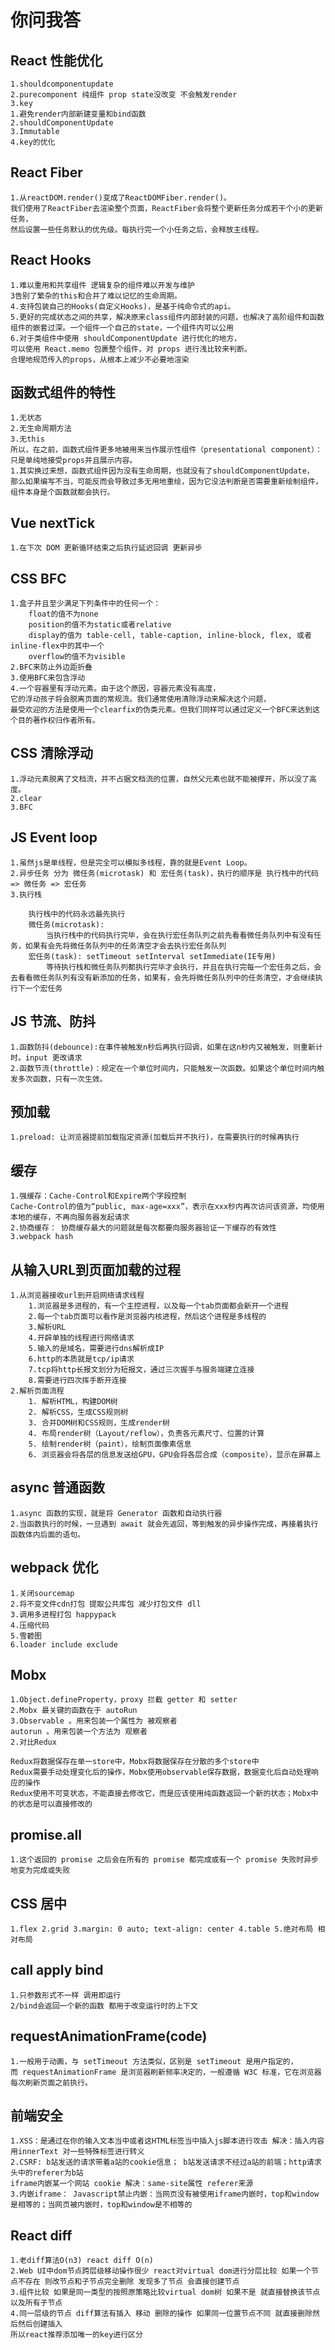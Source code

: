 # 你问我答
## React 性能优化
    1.shouldcomponentupdate
    2.purecomponent 纯组件 prop state没改变 不会触发render
    3.key
    1.避免render内部新建变量和bind函数
    2.shouldComponentUpdate
    3.Immutable
    4.key的优化
## React Fiber
    1.从reactDOM.render()变成了ReactDOMFiber.render()。
    我们使用了ReactFiber去渲染整个页面，ReactFiber会将整个更新任务分成若干个小的更新任务，
    然后设置一些任务默认的优先级。每执行完一个小任务之后，会释放主线程。
## React Hooks
    1.难以重用和共享组件 逻辑复杂的组件难以开发与维护
    3告别了繁杂的this和合并了难以记忆的生命周期。
    4.支持包装自己的Hooks(自定义Hooks)，是基于纯命令式的api。
    5.更好的完成状态之间的共享，解决原来class组件内部封装的问题，也解决了高阶组件和函数组件的嵌套过深。一个组件一个自己的state，一个组件内可以公用
    6.对于类组件中使用 shouldComponentUpdate 进行优化的地方，
    可以使用 React.memo 包裹整个组件，对 props 进行浅比较来判断。
    合理地规范传入的props，从根本上减少不必要地渲染
## 函数式组件的特性
    1.无状态
    2.无生命周期方法
    3.无this
    所以，在之前，函数式组件更多地被用来当作展示性组件（presentational component）：只是单纯地接受props并且展示内容。
    1.其实换过来想，函数式组件因为没有生命周期，也就没有了shouldComponentUpdate，
    那么如果编写不当，可能反而会导致过多无用地重绘，因为它没法判断是否需要重新绘制组件，组件本身是个函数就都会执行。
## Vue nextTick
    1.在下次 DOM 更新循环结束之后执行延迟回调 更新异步
## CSS BFC
    1.盒子并且至少满足下列条件中的任何一个：
        float的值不为none
        position的值不为static或者relative
        display的值为 table-cell, table-caption, inline-block, flex, 或者 inline-flex中的其中一个
        overflow的值不为visible
    2.BFC来防止外边距折叠
    3.使用BFC来包含浮动
    4.一个容器里有浮动元素。由于这个原因，容器元素没有高度，
    它的浮动孩子将会脱离页面的常规流。我们通常使用清除浮动来解决这个问题，
    最受欢迎的方法是使用一个clearfix的伪类元素。但我们同样可以通过定义一个BFC来达到这个目的著作权归作者所有。
## CSS 清除浮动
    1.浮动元素脱离了文档流，并不占据文档流的位置，自然父元素也就不能被撑开，所以没了高度。
    2.clear
    3.BFC
## JS Event loop
    1.虽然js是单线程，但是完全可以模拟多线程，靠的就是Event Loop。
    2.异步任务 分为 微任务(microtask) 和 宏任务(task)，执行的顺序是 执行栈中的代码 => 微任务 => 宏任务
    3.执行栈

        执行栈中的代码永远最先执行
        微任务(microtask):
            当执行栈中的代码执行完毕，会在执行宏任务队列之前先看看微任务队列中有没有任务，如果有会先将微任务队列中的任务清空才会去执行宏任务队列
        宏任务(task): setTimeout setInterval setImmediate(IE专用)
            等待执行栈和微任务队列都执行完毕才会执行，并且在执行完每一个宏任务之后，会去看看微任务队列有没有新添加的任务，如果有，会先将微任务队列中的任务清空，才会继续执行下一个宏任务
## JS 节流、防抖
    1.函数防抖(debounce):在事件被触发n秒后再执行回调，如果在这n秒内又被触发，则重新计时。input 更改请求
    2.函数节流(throttle)：规定在一个单位时间内，只能触发一次函数。如果这个单位时间内触发多次函数，只有一次生效。
## 预加载
    1.preload: 让浏览器提前加载指定资源(加载后并不执行)，在需要执行的时候再执行
## 缓存
    1.强缓存：Cache-Control和Expire两个字段控制 
    Cache-Control的值为“public, max-age=xxx”，表示在xxx秒内再次访问该资源，均使用本地的缓存，不再向服务器发起请求
    2.协商缓存： 协商缓存最大的问题就是每次都要向服务器验证一下缓存的有效性
    3.webpack hash
## 从输入URL到页面加载的过程
    1.从浏览器接收url到开启网络请求线程
        1.浏览器是多进程的，有一个主控进程，以及每一个tab页面都会新开一个进程
        2.每一个tab页面可以看作是浏览器内核进程，然后这个进程是多线程的
        3.解析URL
        4.开辟单独的线程进行网络请求
        5.输入的是域名，需要进行dns解析成IP
        6.http的本质就是tcp/ip请求
        7.tcp将http长报文划分为短报文，通过三次握手与服务端建立连接
        8.需要进行四次挥手断开连接
    2.解析页面流程
        1. 解析HTML，构建DOM树
        2. 解析CSS，生成CSS规则树
        3. 合并DOM树和CSS规则，生成render树
        4. 布局render树（Layout/reflow），负责各元素尺寸、位置的计算
        5. 绘制render树（paint），绘制页面像素信息
        6. 浏览器会将各层的信息发送给GPU，GPU会将各层合成（composite），显示在屏幕上
## async 普通函数
    1.async 函数的实现，就是将 Generator 函数和自动执行器
    2.当函数执行的时候，一旦遇到 await 就会先返回，等到触发的异步操作完成，再接着执行函数体内后面的语句。
## webpack 优化
    1.关闭sourcemap
    2.将不变文件cdn打包 提取公共库包 减少打包文件 dll
    3.调用多进程打包 happypack
    4.压缩代码
    5.雪碧图
    6.loader include exclude
## Mobx
    1.Object.defineProperty，proxy 拦截 getter 和 setter
    2.Mobx 最关键的函数在于 autoRun
    3.Observable 。用来包装一个属性为 被观察者
    autorun 。用来包装一个方法为 观察者
    2.对比Redux

    Redux将数据保存在单一store中，Mobx将数据保存在分散的多个store中
    Redux需要手动处理变化后的操作，Mobx使用observable保存数据，数据变化后自动处理响应的操作
    Redux使用不可变状态，不能直接去修改它，而是应该使用纯函数返回一个新的状态；Mobx中的状态是可以直接修改的
## promise.all
    1.这个返回的 promise 之后会在所有的 promise 都完成或有一个 promise 失败时异步地变为完成或失败
## CSS 居中
    1.flex 2.grid 3.margin: 0 auto; text-align: center 4.table 5.绝对布局 相对布局
## call apply bind
    1.只参数形式不一样 调用即运行 
    2/bind会返回一个新的函数 都用于改变运行时的上下文
## requestAnimationFrame(code)
    1.一般用于动画，与 setTimeout 方法类似，区别是 setTimeout 是用户指定的，
    而 requestAnimationFrame 是浏览器刷新频率决定的，一般遵循 W3C 标准，它在浏览器每次刷新页面之前执行。
## 前端安全
    1.XSS：是通过在你的输入文本当中或者这HTML标签当中插入js脚本进行攻击 解决：插入内容用innerText 对一些特殊标签进行转义
    2.CSRF: b站发送的请求带着a站的cookie信息； b站发送请求不经过a站的前端；http请求头中的referer为b站 
    iframe内嵌某一个网站 cookie 解决：same-site属性 referer来源
    3.内嵌iframe： Javascript禁止内嵌：当网页没有被使用iframe内嵌时，top和window是相等的；当网页被内嵌时，top和window是不相等的
## React diff
    1.老diff算法O(n3) react diff O(n)
    2.Web UI中dom节点跨层级移动操作很少 react对virtual dom进行分层比较 如果一个节点不存在 则改节点和子节点完全删除 发现多了节点 会直接创建节点
    3.组件比较 如果是同一类型的按照原策略比较virtual dom树 如果不是 就直接替换该节点以及所有子节点
    4.同一层级的节点 diff算法有插入 移动 删除的操作 如果同一位置节点不同 就直接删除然后然后创建插入
    所以react推荐添加唯一的key进行区分




